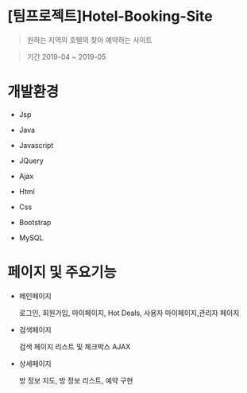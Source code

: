 # [팀프로젝트]Hotel-Booking-Site
> 원하는 지역의 호텔의 찾아 예약하는 사이트

> 기간 2019-04 ~ 2019-05


# 개발환경
* Jsp

* Java

* Javascript

* JQuery

* Ajax

* Html

* Css

* Bootstrap

* MySQL



# 페이지 및 주요기능
* 메인페이지

  로그인, 회원가입, 마이페이지, Hot Deals, 사용자 마이페이지,관리자 페이지


* 검색페이지

  검색 페이지 리스트 및 체크박스 AJAX 


* 상세페이지

  방 정보 지도, 방 정보 리스트, 예약 구현

